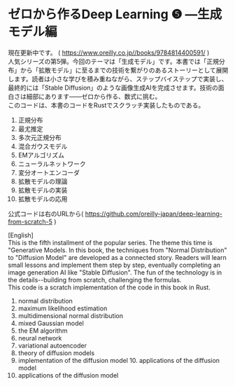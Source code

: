 # ゼロから作るDeep Learning ❺ ―生成モデル編  
現在更新中です。
( https://www.oreilly.co.jp//books/9784814400591/ )  
人気シリーズの第5弾。今回のテーマは「生成モデル」です。本書では「正規分布」から「拡散モデル」に至るまでの技術を繋がりのあるストーリーとして展開します。読者は小さな学びを積み重ねながら、ステップバイステップで実装し、最終的には「Stable Diffusion」のような画像生成AIを完成させます。技術の面白さは細部にあります——ゼロから作る、数式に挑む。  
このコードは、本書のコードをRustでスクラッチ実装したものである。

1. 正規分布  
2. 最尤推定  	
3. 多次元正規分布  
4. 混合ガウスモデル  
5. EMアルゴリズム  
6. ニューラルネットワーク  
7. 変分オートエンコーダ  
8. 拡散モデルの理論  
9. 拡散モデルの実装  
10. 拡散モデルの応用  

公式コードは右のURLから( https://github.com/oreilly-japan/deep-learning-from-scratch-5 )

[English]  
 This is the fifth installment of the popular series. The theme this time is "Generative Models. In this book, the techniques from "Normal Distribution" to "Diffusion Model" are developed as a connected story. Readers will learn small lessons and implement them step by step, eventually completing an image generation AI like "Stable Diffusion". The fun of the technology is in the details--building from scratch, challenging the formulas.  
This code is a scratch implementation of the code in this book in Rust.


1. normal distribution  
2. maximum likelihood estimation  	
3. multidimensional normal distribution  
4. mixed Gaussian model  
5. the EM algorithm  
6. neural network  
7. variational autoencoder  
8. theory of diffusion models  
9. implementation of the diffusion model 10. applications of the diffusion model  
10. applications of the diffusion model  
